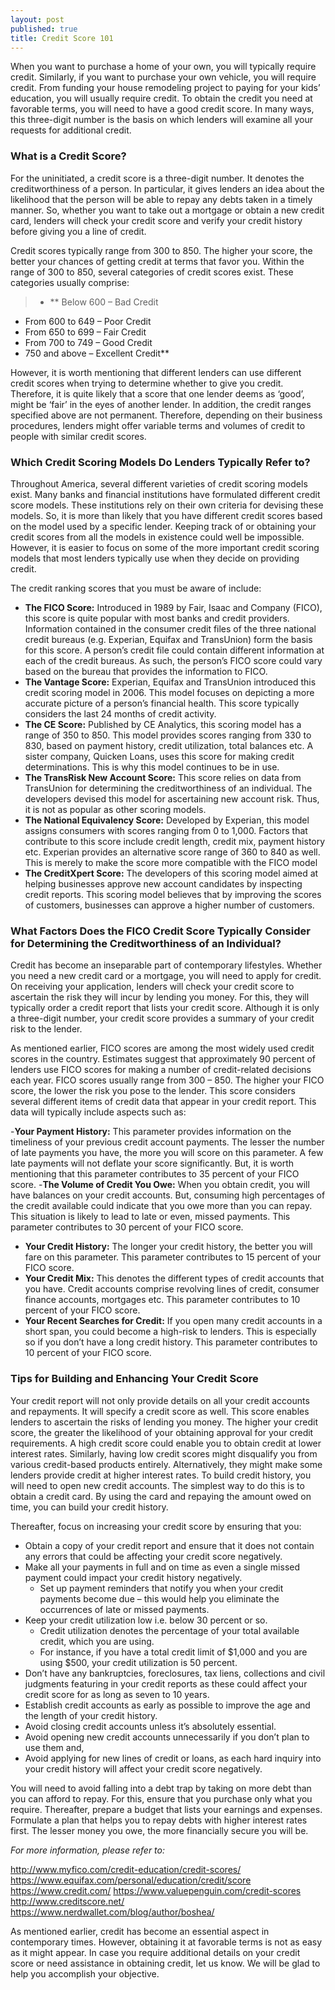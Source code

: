 ```yaml
---
layout: post
published: true
title: Credit Score 101
---
```

When you want to purchase a home of your own, you will typically require credit. Similarly, if you want to purchase your own vehicle, you will require credit. From funding your house remodeling project to paying for your kids’ education, you will usually require credit. To obtain the credit you need at favorable terms, you will need to have a good credit score. In many ways, this three-digit number is the basis on which lenders will examine all your requests for additional credit.

### What is a Credit Score?

For the uninitiated, a credit score is a three-digit number. It denotes the creditworthiness of a person. In particular, it gives lenders an idea about the likelihood that the person will be able to repay any debts taken in a timely manner. So, whether you want to take out a mortgage or obtain a new credit card, lenders will check your credit score and verify your credit history before giving you a line of credit.

Credit scores typically range from 300 to 850. The higher your score, the better your chances of getting credit at terms that favor you. Within the range of 300 to 850, several categories of credit scores exist. These categories usually comprise:

> - ** Below 600 – Bad Credit
- From 600 to 649 – Poor Credit
- From 650 to 699 – Fair Credit
- From 700 to 749 – Good Credit
- 750 and above – Excellent Credit**

However, it is worth mentioning that different lenders can use different credit scores when trying to determine whether to give you credit. Therefore, it is quite likely that a score that one lender deems as ‘good’, might be ‘fair’ in the eyes of another lender. In addition, the credit ranges specified above are not permanent. Therefore, depending on their business procedures, lenders might offer variable terms and volumes of credit to people with similar credit scores. 

### Which Credit Scoring Models Do Lenders Typically Refer to?

Throughout America, several different varieties of credit scoring models exist. Many banks and financial institutions have formulated different credit score models. These institutions rely on their own criteria for devising these models. So, it is more than likely that you have different credit scores based on the model used by a specific lender. Keeping track of or obtaining your credit scores from all the models in existence could well be impossible. However, it is easier to focus on some of the more important credit scoring models that most lenders typically use when they decide on providing credit. 

The credit ranking scores that you must be aware of include:

- **The FICO Score:** Introduced in 1989 by Fair, Isaac and Company (FICO), this score is quite popular with most banks and credit providers. Information contained in the consumer credit files of the three national credit bureaus (e.g. Experian, Equifax and TransUnion) form the basis for this score. A person’s credit file could contain different information at each of the credit bureaus. As such, the person’s FICO score could vary based on the bureau that provides the information to FICO.
- **The Vantage Score:** Experian, Equifax and TransUnion introduced this credit scoring model in 2006. This model focuses on depicting a more accurate picture of a person’s financial health. This score typically considers the last 24 months of credit activity. 
- **The CE Score:** Published by CE Analytics, this scoring model has a range of 350 to 850. This model provides scores ranging from 330 to 830, based on payment history, credit utilization, total balances etc. A sister company, Quicken Loans, uses this score for making credit determinations. This is why this model continues to be in use. 
- **The TransRisk New Account Score:** This score relies on data from TransUnion for determining the creditworthiness of an individual. The developers devised this model for ascertaining new account risk. Thus, it is not as popular as other scoring models.
- **The National Equivalency Score:** Developed by Experian, this model assigns consumers with scores ranging from 0 to 1,000. Factors that contribute to this score include credit length, credit mix, payment history etc. Experian provides an alternative score range of 360 to 840 as well. This is merely to make the score more compatible with the FICO model
- **The CreditXpert Score:** The developers of this scoring model aimed at helping businesses approve new account candidates by inspecting credit reports. This scoring model believes that by improving the scores of customers, businesses can approve a higher number of customers.


### What Factors Does the FICO Credit Score Typically Consider for Determining the Creditworthiness of an Individual?

Credit has become an inseparable part of contemporary lifestyles. Whether you need a new credit card or a mortgage, you will need to apply for credit. On receiving your application, lenders will check your credit score to ascertain the risk they will incur by lending you money. For this, they will typically order a credit report that lists your credit score. Although it is only a three-digit number, your credit score provides a summary of your credit risk to the lender. 

As mentioned earlier, FICO scores are among the most widely used credit scores in the country. Estimates suggest that approximately 90 percent of lenders use FICO scores for making a number of credit-related decisions each year. FICO scores usually range from 300 – 850. The higher your FICO score, the lower the risk you pose to the lender. This score considers several different items of credit data that appear in your credit report. This data will typically include aspects such as:

-**Your Payment History:** This parameter provides information on the timeliness of your previous credit account payments. The lesser the number of late payments you have, the more you will score on this parameter. A few late payments will not deflate your score significantly. But, it is worth mentioning that this parameter contributes to 35 percent of your FICO score.
-**The Volume of Credit You Owe:** When you obtain credit, you will have balances on your credit accounts. But, consuming high percentages of the credit available could indicate that you owe more than you can repay. This situation is likely to lead to late or even, missed payments. This parameter contributes to 30 percent of your FICO score.
- **Your Credit History:** The longer your credit history, the better you will fare on this parameter. This parameter contributes to 15 percent of your FICO score.
- **Your Credit Mix:** This denotes the different types of credit accounts that you have. Credit accounts comprise revolving lines of credit, consumer finance accounts, mortgages etc. This parameter contributes to 10 percent of your FICO score.
- **Your Recent Searches for Credit:** If you open many credit accounts in a short span, you could become a high-risk to lenders. This is especially so if you don’t have a long credit history. This parameter contributes to 10 percent of your FICO score.


### Tips for Building and Enhancing Your Credit Score

Your credit report will not only provide details on all your credit accounts and repayments. It will specify a credit score as well. This score enables lenders to ascertain the risks of lending you money. The higher your credit score, the greater the likelihood of your obtaining approval for your credit requirements. A high credit score could enable you to obtain credit at lower interest rates. Similarly, having low credit scores might disqualify you from various credit-based products entirely. Alternatively, they might make some lenders provide credit at higher interest rates. To build credit history, you will need to open new credit accounts. The simplest way to do this is to obtain a credit card. By using the card and repaying the amount owed on time, you can build your credit history.

Thereafter, focus on increasing your credit score by ensuring that you:

- Obtain a copy of your credit report and ensure that it does not contain any errors that could be affecting your credit score negatively.
- Make all your payments in full and on time as even a single missed payment could impact your credit history negatively. 
  - Set up payment reminders that notify you when your credit payments become due – this would help you eliminate the occurrences of late or missed payments.
- Keep your credit utilization low i.e. below 30 percent or so.
  - Credit utilization denotes the percentage of your total available credit, which you are using.
  - For instance, if you have a total credit limit of $1,000 and you are using $500, your credit utilization is 50 percent.
- Don’t have any bankruptcies, foreclosures, tax liens, collections and civil judgments featuring in your credit reports as these could affect your credit score for as long as seven to 10 years.
- Establish credit accounts as early as possible to improve the age and the length of your credit history.
- Avoid closing credit accounts unless it’s absolutely essential.
- Avoid opening new credit accounts unnecessarily if you don’t plan to use them and,
- Avoid applying for new lines of credit or loans, as each hard inquiry into your credit history will affect your credit score negatively.

You will need to avoid falling into a debt trap by taking on more debt than you can afford to repay. For this, ensure that you purchase only what you require. Thereafter, prepare a budget that lists your earnings and expenses. Formulate a plan that helps you to repay debts with higher interest rates first. The lesser money you owe, the more financially secure you will be. 

_For more information, please refer to:_

http://www.myfico.com/credit-education/credit-scores/
https://www.equifax.com/personal/education/credit/score
https://www.credit.com/
https://www.valuepenguin.com/credit-scores
http://www.creditscore.net/
https://www.nerdwallet.com/blog/author/boshea/

As mentioned earlier, credit has become an essential aspect in contemporary times. However, obtaining it at favorable terms is not as easy as it might appear. In case you require additional details on your credit score or need assistance in obtaining credit, let us know. We will be glad to help you accomplish your objective.
